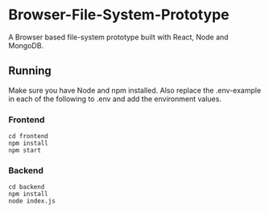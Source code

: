 # Browser-File-System-Prototype
A Browser based file-system prototype built with React, Node and MongoDB.

## Running

Make sure you have Node and npm installed. Also replace the .env-example in each of the following to .env and add the environment values.

### Frontend

```
cd frontend
npm install
npm start
```

### Backend

```
cd backend
npm install
node index.js
```

